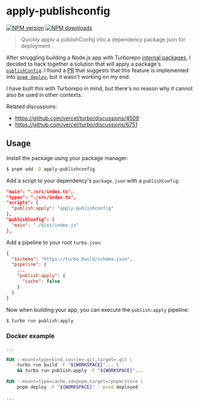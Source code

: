 # apply-publishconfig

[![NPM version](https://img.shields.io/npm/v/apply-publishconfig.svg?style=flat)](https://npmjs.org/package/apply-publishconfig)
[![NPM downloads](https://img.shields.io/npm/dm/apply-publishconfig.svg?style=flat)](https://npmjs.org/package/apply-publishconfig)

> Quickly apply a publishConfig into a dependency package.json for deployment

After struggling building a Node.js app with Turborepo [internal packages](https://turbo.build/repo/docs/handbook/sharing-code/internal-packages), I decided to hack together a solution that will apply a package's [`publishConfig`](https://docs.npmjs.com/cli/v10/configuring-npm/package-json#publishconfig). I found a [PR](https://github.com/pnpm/pnpm/issues/6693) that suggests that this feature is implemented into [`pnpm deploy`](https://pnpm.io/cli/deploy), but it wasn't working on my end.

I have built this with Turborepo in mind, but there's no reason why it cannot also be used in other contexts.

Related discussions:

- https://github.com/vercel/turbo/discussions/4509
- https://github.com/vercel/turbo/discussions/6751

## Usage

Install the package using your package manager:

```bash
$ pnpm add -D apply-publishconfig
```

Add a script to your dependency's `package.json` with a `publishConfig`:

```json
"main": "./src/index.ts",
"types": "./src/index.ts",
"scripts": {
  "publish:apply": "apply-publishconfig"
},
"publishConfig": {
  "main": "./dist/index.js"
},
```

Add a pipeline to your root `turbo.json`:

```json
{
  "$schema": "https://turbo.build/schema.json",
  "pipeline": {
    ...
    "publish:apply": {
      "cache": false
    }
  }
}
```

Now when building your app, you can execute the `publish:apply` pipeline:

```bash
$ turbo run publish:apply
```

### Docker example

```dockerfile
...

RUN --mount=type=bind,source=.git,target=.git \
    turbo run build -F "${WORKSPACE}"... \
    && turbo run publish:apply -F "${WORKSPACE}"...

RUN --mount=type=cache,id=pnpm,target=/pnpm/store \
    pnpm deploy -F "${WORKSPACE}" --prod deployed

...
```
